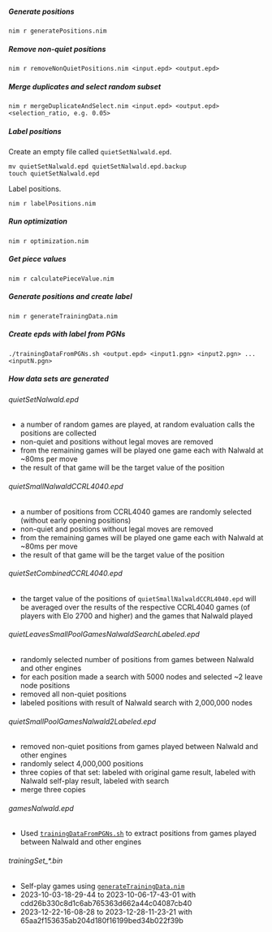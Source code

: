 ##### Generate positions
```
nim r generatePositions.nim
```

##### Remove non-quiet positions

```
nim r removeNonQuietPositions.nim <input.epd> <output.epd>
```

##### Merge duplicates and select random subset
```
nim r mergeDuplicateAndSelect.nim <input.epd> <output.epd> <selection_ratio, e.g. 0.05>
```

##### Label positions

Create an empty file called `quietSetNalwald.epd`.

```
mv quietSetNalwald.epd quietSetNalwald.epd.backup
touch quietSetNalwald.epd
```

Label positions.

```
nim r labelPositions.nim
```

##### Run optimization
```
nim r optimization.nim
```

##### Get piece values
```
nim r calculatePieceValue.nim
```

##### Generate positions and create label
```
nim r generateTrainingData.nim
```

##### Create epds with label from PGNs
```
./trainingDataFromPGNs.sh <output.epd> <input1.pgn> <input2.pgn> ... <inputN.pgn>
```

##### How data sets are generated

###### quietSetNalwald.epd

- a number of random games are played, at random evaluation calls the positions are collected
- non-quiet and positions without legal moves are removed
- from the remaining games will be played one game each with Nalwald at ~80ms per move
- the result of that game will be the target value of the position

###### quietSmallNalwaldCCRL4040.epd

- a number of positions from CCRL4040 games are randomly selected (without early opening positions)
- non-quiet and positions without legal moves are removed
- from the remaining games will be played one game each with Nalwald at ~80ms per move
- the result of that game will be the target value of the position

###### quietSetCombinedCCRL4040.epd

- the target value of the positions of `quietSmallNalwaldCCRL4040.epd` will be averaged over the results of the respective CCRL4040 games (of players with Elo 2700 and higher) and the games that Nalwald played

###### quietLeavesSmallPoolGamesNalwaldSearchLabeled.epd
- randomly selected number of positions from games between Nalwald and other engines
- for each position made a search with 5000 nodes and selected ~2 leave node positions
- removed all non-quiet positions
- labeled positions with result of Nalwald search with 2,000,000 nodes

###### quietSmallPoolGamesNalwald2Labeled.epd
- removed non-quiet positions from games played between Nalwald and other engines
- randomly select 4,000,000 positions
- three copies of that set: labeled with original game result, labeled with Nalwald self-play result, labeled with search
- merge three copies

###### gamesNalwald.epd
- Used [`trainingDataFromPGNs.sh`](./trainingDataFromPGNs.sh) to extract positions from games played between Nalwald and other engines

###### trainingSet_*.bin
- Self-play games using [`generateTrainingData.nim`](./generateTrainingData.nim)
- 2023-10-03-18-29-44 to 2023-10-06-17-43-01 with cdd26b330c8d1c6ab765363d662a44c04087cb40
- 2023-12-22-16-08-28 to 2023-12-28-11-23-21 with 65aa2f153635ab204d180f16199bed34b022f39b